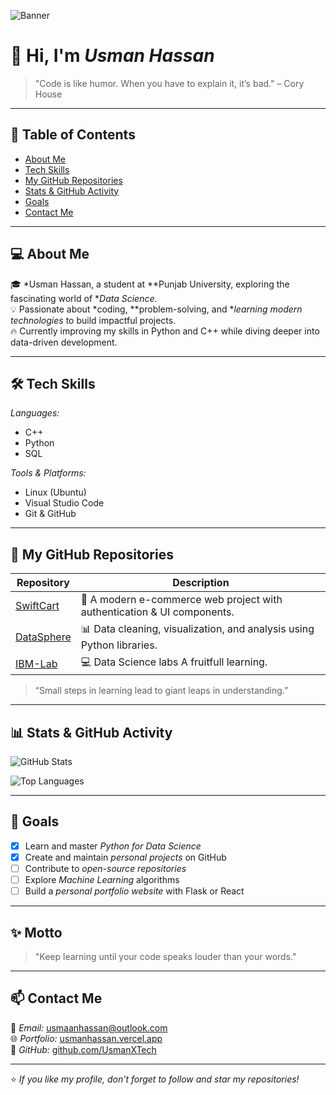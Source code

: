 ![Banner](https://media.giphy.com/media/qgQUggAC3Pfv687qPC/giphy.gif)

# 👋 Hi, I'm *Usman Hassan*

> "Code is like humor. When you have to explain it, it’s bad." – Cory House

---

## 🧭 Table of Contents
- [About Me](https://usmanhassan.vercel.app/#about)
- [Tech Skills](https://usmanhassan.vercel.app/#skills)
- [My GitHub Repositories](https://github.com/UsmanXTech)
- [Stats & GitHub Activity](https://github-readme-stats.vercel.app/api?username=UsmanXTech&show_icons=true&theme=default&hide_border=true&count_private=true)
- [Goals](#-goals)
- [Contact Me](https://usmanhassan.vercel.app/#contact)

---

## 💻 About Me

🎓 *Usman Hassan, a student at **Punjab University, exploring the fascinating world of **Data Science*.  
💡 Passionate about *coding, **problem-solving, and **learning modern technologies* to build impactful projects.  
🔥 Currently improving my skills in Python and C++ while diving deeper into data-driven development.

---

## 🛠 Tech Skills

*Languages:*  
- C++  
- Python  
- SQL  

*Tools & Platforms:*  
- Linux (Ubuntu)  
- Visual Studio Code  
- Git & GitHub  

---

## 📂 My GitHub Repositories

| Repository | Description |
|-------------|-------------|
| [SwiftCart](https://github.com/UsmanXTech/SwiftCart) | 🛒 A modern e-commerce web project with authentication & UI components. |
| [DataSphere](https://github.com/UsmanXTech/DataSphere) | 📊 Data cleaning, visualization, and analysis using Python libraries. |
| [IBM-Lab](https://github.com/UsmanXTech/notebook-ds-tools) | 💻 Data Science labs A fruitfull learning. |

> “Small steps in learning lead to giant leaps in understanding.”

---

## 📊 Stats & GitHub Activity

![GitHub Stats](https://github-readme-stats.vercel.app/api?username=UsmanXTech&show_icons=true&theme=default&hide_border=true&count_private=true)

![Top Languages](https://github-readme-stats.vercel.app/api/top-langs/?username=UsmanXTech&layout=compact&theme=default)

---

## 🎯 Goals

- [x] Learn and master *Python for Data Science*  
- [x] Create and maintain *personal projects* on GitHub  
- [ ] Contribute to *open-source repositories*  
- [ ] Explore *Machine Learning* algorithms  
- [ ] Build a *personal portfolio website* with Flask or React  

---

## ✨ Motto

> "Keep learning until your code speaks louder than your words."

---

## 📫 Contact Me

📧 *Email:* [usmaanhassan@outlook.com](mailto:usmaanhassan@outlook.com)  
🌐 *Portfolio:* [usmanhassan.vercel.app](https://usmanhassan.vercel.app)  
🔗 *GitHub:* [github.com/UsmanXTech](https://github.com/UsmanXTech)

---

⭐ *If you like my profile, don’t forget to follow and star my repositories!*
